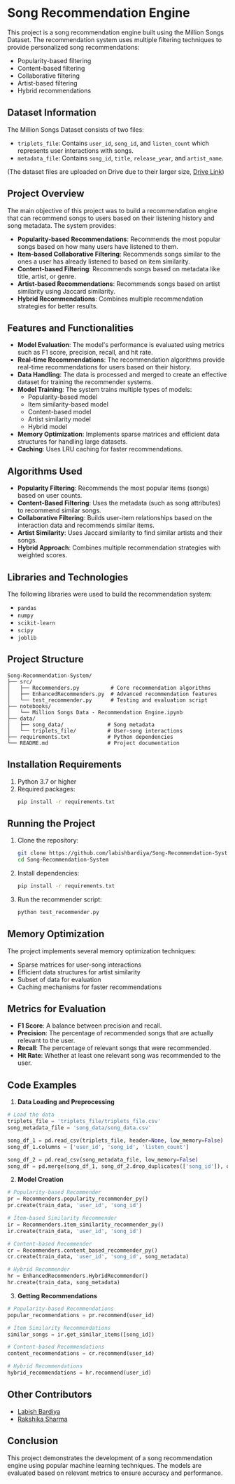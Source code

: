 # Song Recommendation Engine

This project is a song recommendation engine built using the Million Songs Dataset. The recommendation system uses multiple filtering techniques to provide personalized song recommendations:

- Popularity-based filtering
- Content-based filtering
- Collaborative filtering
- Artist-based filtering
- Hybrid recommendations

## Dataset Information
The Million Songs Dataset consists of two files:
- `triplets_file`: Contains `user_id`, `song_id`, and `listen_count` which represents user interactions with songs.
- `metadata_file`: Contains `song_id`, `title`, `release_year`, and `artist_name`.

(The dataset files are uploaded on Drive due to their larger size, [Drive Link](https://drive.google.com/drive/folders/1BxdFjDC774GiUqZcU01foMqZAgIR1XcS?usp=sharing))

## Project Overview
The main objective of this project was to build a recommendation engine that can recommend songs to users based on their listening history and song metadata. The system provides:

- **Popularity-based Recommendations**: Recommends the most popular songs based on how many users have listened to them.
- **Item-based Collaborative Filtering**: Recommends songs similar to the ones a user has already listened to based on item similarity.
- **Content-based Filtering**: Recommends songs based on metadata like title, artist, or genre.
- **Artist-based Recommendations**: Recommends songs based on artist similarity using Jaccard similarity.
- **Hybrid Recommendations**: Combines multiple recommendation strategies for better results.

## Features and Functionalities
- **Model Evaluation**: The model's performance is evaluated using metrics such as F1 score, precision, recall, and hit rate.
- **Real-time Recommendations**: The recommendation algorithms provide real-time recommendations for users based on their history.
- **Data Handling**: The data is processed and merged to create an effective dataset for training the recommender systems.
- **Model Training**: The system trains multiple types of models:
  - Popularity-based model
  - Item similarity-based model
  - Content-based model
  - Artist similarity model
  - Hybrid model
- **Memory Optimization**: Implements sparse matrices and efficient data structures for handling large datasets.
- **Caching**: Uses LRU caching for faster recommendations.

## Algorithms Used
- **Popularity Filtering**: Recommends the most popular items (songs) based on user counts.
- **Content-Based Filtering**: Uses the metadata (such as song attributes) to recommend similar songs.
- **Collaborative Filtering**: Builds user-item relationships based on the interaction data and recommends similar items.
- **Artist Similarity**: Uses Jaccard similarity to find similar artists and their songs.
- **Hybrid Approach**: Combines multiple recommendation strategies with weighted scores.

## Libraries and Technologies
The following libraries were used to build the recommendation system:
- `pandas`
- `numpy`
- `scikit-learn`
- `scipy`
- `joblib`

## Project Structure
```
Song-Recommendation-System/
├── src/
│   ├── Recommenders.py          # Core recommendation algorithms
│   ├── EnhancedRecommenders.py  # Advanced recommendation features
│   └── test_recommender.py      # Testing and evaluation script
├── notebooks/
│   └── Million Songs Data - Recommendation Engine.ipynb
├── data/
│   ├── song_data/              # Song metadata
│   └── triplets_file/          # User-song interactions
├── requirements.txt            # Python dependencies
└── README.md                   # Project documentation
```

## Installation Requirements
1. Python 3.7 or higher
2. Required packages:
   ```bash
   pip install -r requirements.txt
   ```

## Running the Project
1. Clone the repository:
   ```bash
   git clone https://github.com/labishbardiya/Song-Recommendation-System.git
   cd Song-Recommendation-System
   ```

2. Install dependencies:
   ```bash
   pip install -r requirements.txt
   ```

3. Run the recommender script:
   ```bash
   python test_recommender.py
   ```

## Memory Optimization
The project implements several memory optimization techniques:
- Sparse matrices for user-song interactions
- Efficient data structures for artist similarity
- Subset of data for evaluation
- Caching mechanisms for faster recommendations

## Metrics for Evaluation
- **F1 Score**: A balance between precision and recall.
- **Precision**: The percentage of recommended songs that are actually relevant to the user.
- **Recall**: The percentage of relevant songs that were recommended.
- **Hit Rate**: Whether at least one relevant song was recommended to the user.

## Code Examples
1. **Data Loading and Preprocessing**
```python
# Load the data
triplets_file = 'triplets_file/triplets_file.csv'
song_metadata_file = 'song_data/song_data.csv'

song_df_1 = pd.read_csv(triplets_file, header=None, low_memory=False)
song_df_1.columns = ['user_id', 'song_id', 'listen_count']

song_df_2 = pd.read_csv(song_metadata_file, low_memory=False)
song_df = pd.merge(song_df_1, song_df_2.drop_duplicates(['song_id']), on="song_id", how="left")
```

2. **Model Creation**
```python
# Popularity-based Recommender
pr = Recommenders.popularity_recommender_py()
pr.create(train_data, 'user_id', 'song_id')

# Item-based Similarity Recommender
ir = Recommenders.item_similarity_recommender_py()
ir.create(train_data, 'user_id', 'song_id')

# Content-based Recommender
cr = Recommenders.content_based_recommender_py()
cr.create(train_data, 'user_id', 'song_id', song_metadata)

# Hybrid Recommender
hr = EnhancedRecommenders.HybridRecommender()
hr.create(train_data, song_metadata)
```

3. **Getting Recommendations**
```python
# Popularity-based Recommendations
popular_recommendations = pr.recommend(user_id)

# Item Similarity Recommendations
similar_songs = ir.get_similar_items([song_id])

# Content-based Recommendations
content_recommendations = cr.recommend(user_id)

# Hybrid Recommendations
hybrid_recommendations = hr.recommend(user_id)
```

## Other Contributors

- [Labish Bardiya](https://github.com/labishbardiya)
- [Rakshika Sharma](https://github.com/rakshika1)

## Conclusion
This project demonstrates the development of a song recommendation engine using popular machine learning techniques. The models are evaluated based on relevant metrics to ensure accuracy and performance.
